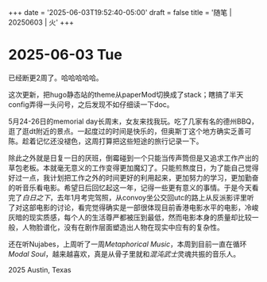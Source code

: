 +++
date = '2025-06-03T19:52:40-05:00'
draft = false
title = '随笔 | 20250603 | 火'
+++

# 2025-06-03 Tue

已经断更2周了。哈哈哈哈哈。  

这次更新，把hugo静态站的theme从paperMod切换成了stack；瞎搞了半天config弄得一头问号，之后发现不如仔细读一下doc。  

5月24-26日的memorial day长周末，女友来找我玩。吃了几家有名的德州BBQ，逛了逛dt附近的景点。一起度过的时间是快乐的，但奥斯丁这个地方确实乏善可陈。趁着记忆还没褪色，这周打算把这些短途的旅行记录一下。  

除此之外就是日复一日的厌班，倒霉碰到一个只能当传声筒但是又追求工作产出的草包老板。本就毫无意义的工作变得更加魔幻了。只能煎熬度日，为了能自己觉得好过一点，我计划把工作之外的时间更好的利用起来，更加努力的学习，更加勤奋的听音乐看电影。希望日后回忆起这一年，记得一些更有意义的事情。于是今天看完了*白日之下*，去年1月考完驾照，从convoy坐公交回utc的路上从反派影评里听了对这部电影的讨论，看完觉得确实是一部很体现目前香港电影水平的电影，冷峻灰暗的现实质感，每个人的生活尊严都被压到最低，然而电影本身的质量却比较一般，人物脸谱化，没有在剧作层面塑造出人物在现实中应有的复杂性。  

还在听Nujabes，上周听了一周*Metaphorical Music*，本周到目前一直在循环*Modal Soul*，越来越喜欢，真是从骨子里就和*混沌武士*灵魂共振的音乐人。  

2025 Austin, Texas